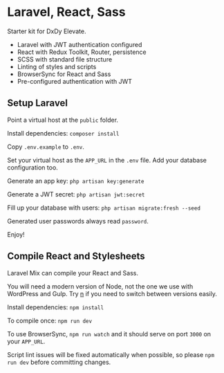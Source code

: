 
# Laravel, React, Sass

Starter kit for DxDy Elevate.

* Laravel with JWT authentication configured
* React with Redux Toolkit, Router, persistence
* SCSS with standard file structure
* Linting of styles and scripts
* BrowserSync for React and Sass
* Pre-configured authentication with JWT

## Setup Laravel

Point a virtual host at the `public` folder.

Install dependencies: `composer install`

Copy `.env.example` to `.env`.

Set your virtual host as the `APP_URL` in the `.env` file. Add your database configuration too.

Generate an app key: `php artisan key:generate`

Generate a JWT secret: `php artisan jwt:secret`

Fill up your database with users: `php artisan migrate:fresh --seed`

Generated user passwords always read `password`.

Enjoy!

## Compile React and Stylesheets

Laravel Mix can compile your React and Sass.

You will need a modern version of Node, not the one we use with WordPress and Gulp. Try [n](https://www.npmjs.com/package/n) if you need to switch between versions easily.

Install dependencies: `npm install`

To compile once: `npm run dev`

To use BrowserSync, `npm run watch` and it should serve on port `3000` on your `APP_URL`.

Script lint issues will be fixed automatically when possible, so please `npm run dev` before committing changes.


